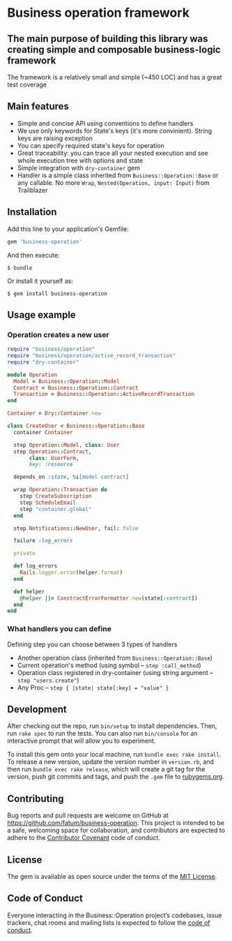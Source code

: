 # Business operation framework

## The main purpose of building this library was creating simple and composable business-logic framework

The framework is a relatively small and simple (~450 LOC) and has a great test coverage

## Main features

* Simple and concise API using conventions to define handlers
* We use only keywords for State's keys (it's more convinient). String keys are raising exception
* You can specify required state's keys for operation
* Great traceability: you can trace all your nested execution and see whole execution tree with options and state
* Simple integration with `dry-container` gem
* Handler is a simple class inherited from `Business::Operation::Base` or any callable. No more `Wrap`, `Nested(Operation, input: Input)` from Trailblazer

## Installation

Add this line to your application's Gemfile:

```ruby
gem 'business-operation'
```

And then execute:

    $ bundle

Or install it yourself as:

    $ gem install business-operation

## Usage example

### Operation creates a new user

```ruby
require "business/operation"
require "business/operation/active_record_transaction"
require "dry-container"

module Operation
  Model = Business::Operation::Model
  Contract = Business::Operation::Contract
  Transaction = Business::Operation::ActiveRecordTransaction
end

Container = Dry::Container.new

class CreateUser < Business::Operation::Base
  container Container

  step Operation::Model, class: User
  step Operation::Contract,
       class: UserForm,
       key: :resource

  depends_on :state, %i[model contract]

  wrap Operation::Transaction do
    step CreateSubscription
    step ScheduleEmail
    step "container.global"
  end

  step Notifications::NewUser, fail: false

  failure :log_errors

  private

  def log_errors
    Rails.logger.error(helper.format)
  end

  def helper
    @helper ||= ConstractErrorFormatter.new(state[:contract])
  end
end
```

### What handlers you can define

Defining step you can choose between 3 types of handlers

* Another operation class (inherited from `Business::Operation::Base`)
* Current operation's method (using symbol – `step :call_method`)
* Operation class registered in dry-container (using string argument – `step "users.create"`)
* Any Proc – `step { |state| state[:key] = "value" }`

## Development

After checking out the repo, run `bin/setup` to install dependencies. Then, run `rake spec` to run the tests. You can also run `bin/console` for an interactive prompt that will allow you to experiment.

To install this gem onto your local machine, run `bundle exec rake install`. To release a new version, update the version number in `version.rb`, and then run `bundle exec rake release`, which will create a git tag for the version, push git commits and tags, and push the `.gem` file to [rubygems.org](https://rubygems.org).

## Contributing

Bug reports and pull requests are welcome on GitHub at https://github.com/fatum/business-operation. This project is intended to be a safe, welcoming space for collaboration, and contributors are expected to adhere to the [Contributor Covenant](http://contributor-covenant.org) code of conduct.

## License

The gem is available as open source under the terms of the [MIT License](https://opensource.org/licenses/MIT).

## Code of Conduct

Everyone interacting in the Business::Operation project’s codebases, issue trackers, chat rooms and mailing lists is expected to follow the [code of conduct](https://github.com/fatum/business-operation/blob/master/CODE_OF_CONDUCT.md).
